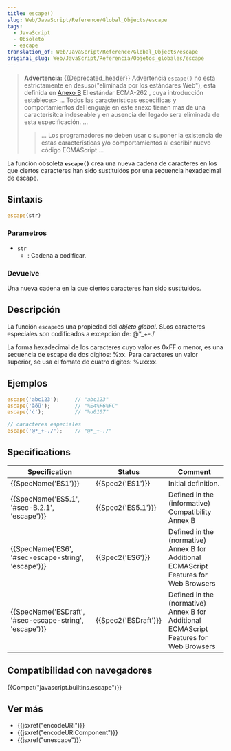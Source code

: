 ```yaml
---
title: escape()
slug: Web/JavaScript/Reference/Global_Objects/escape
tags:
  - JavaScript
  - Obsoleto
  - escape
translation_of: Web/JavaScript/Reference/Global_Objects/escape
original_slug: Web/JavaScript/Referencia/Objetos_globales/escape
---
```

> **Advertencia:** {{Deprecated_header}} Advertencia `escape()` no esta estrictamente en desuso("eliminada por los estándares Web"), esta definida en [Anexo B](https://www.ecma-international.org/ecma-262/9.0/index.html#sec-additional-ecmascript-features-for-web-browsers) El estándar ECMA-262 , cuya introducción establece:> … Todos las características especificas y comportamientos del lenguaje en este anexo tienen mas de una caracterísitca indeseable y en ausencia del legado sera eliminada de esta especificación. …
>
> > … Los programadores no deben usar o suponer la existencia de estas características y/o comportamientos al escribir nuevo código ECMAScript …

La función obsoleta **`escape()`** crea una nueva cadena de caracteres en los que ciertos caracteres han sido sustituidos por una secuencia hexadecimal de escape.

## Sintaxis

```js
escape(str)
```

### Parametros

- `str`
  - : Cadena a codificar.

### Devuelve

Una nueva cadena en la que ciertos caracteres han sido sustituidos.

## Descripción

La función `escape`es una propiedad del _objeto global._ SLos caracteres especiales son codificados a excepción de: @\*\_+-./

La forma hexadecimal de los caracteres cuyo valor es 0xFF o menor, es una secuencia de escape de dos digitos: %xx. Para caracteres un valor superior, se usa el fomato de cuatro digitos: %**u**xxxx.

## Ejemplos

```js
escape('abc123');     // "abc123"
escape('äöü');        // "%E4%F6%FC"
escape('ć');          // "%u0107"

// caracteres especiales
escape('@*_+-./');    // "@*_+-./"
```

## Specifications

| Specification                                                            | Status                       | Comment                                                                                |
| ------------------------------------------------------------------------ | ---------------------------- | -------------------------------------------------------------------------------------- |
| {{SpecName('ES1')}}                                                 | {{Spec2('ES1')}}         | Initial definition.                                                                    |
| {{SpecName('ES5.1', '#sec-B.2.1', 'escape')}}             | {{Spec2('ES5.1')}}     | Defined in the (informative) Compatibility Annex B                                     |
| {{SpecName('ES6', '#sec-escape-string', 'escape')}}     | {{Spec2('ES6')}}         | Defined in the (normative) Annex B for Additional ECMAScript Features for Web Browsers |
| {{SpecName('ESDraft', '#sec-escape-string', 'escape')}} | {{Spec2('ESDraft')}} | Defined in the (normative) Annex B for Additional ECMAScript Features for Web Browsers |

## Compatibilidad con navegadores

{{Compat("javascript.builtins.escape")}}

## Ver más

- {{jsxref("encodeURI")}}
- {{jsxref("encodeURIComponent")}}
- {{jsxref("unescape")}}
